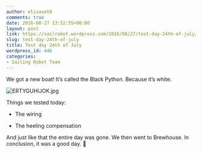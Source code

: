 ```yaml
---
author: elisavet8
comments: true
date: 2016-08-27 13:52:55+00:00
layout: post
link: https://sailrobot.wordpress.com/2016/08/27/test-day-24th-of-july/
slug: test-day-24th-of-july
title: Test day 24th of July
wordpress_id: 446
categories:
- Sailing Robot Team
---
```


We got a new boat! It’s called the Black Python. Because it’s white.

![ERTYGUHIJOK.jpg](https://sailrobot.files.wordpress.com/2016/08/ertyguhijok.jpg)

Things we tested today:



	
  * The wiring

	
  * The heeling compensation


And just like that the entire day was gone. We then went to Brewhouse. In conclusion, it was a good day. 🐑
